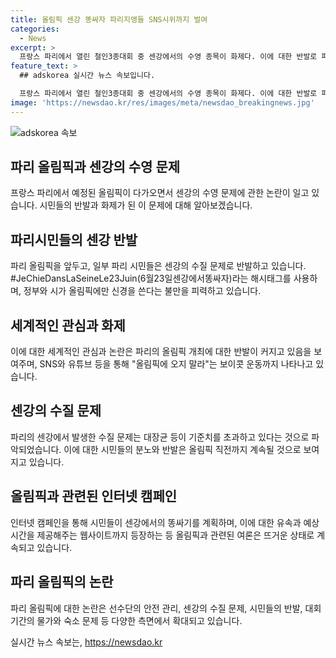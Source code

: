```yaml
---
title: 올림픽 센강 똥싸자 파리지앵들 SNS시위까지 벌여
categories:
  - News
excerpt: >
  프랑스 파리에서 열린 철인3종대회 중 센강에서의 수영 종목이 화제다. 이에 대한 반발로 파리 시민들이 센강에 똥을 싸자는 캠페인을 벌이고 있는데, 이는 올림픽과 센강 정화에 대한 불만으로 발생한 것이다. 올림픽을 앞둔 이 시점에서 파리 시민들의 반감은 더욱 커지고 있는데, 관광객과 행사 관계자들의 도래로 인해 발생한 물가와 숙소 문제 또한 이에 기여하고 있다. 이에 대한 시민들의 반감은 SNS와 유튜브 등을 통해 보이콧 운동까지 이어지고 있다.
feature_text: >
  ## adskorea 실시간 뉴스 속보입니다.

  프랑스 파리에서 열린 철인3종대회 중 센강에서의 수영 종목이 화제다. 이에 대한 반발로 파리 시민들이 센강에 똥을 싸자는 캠페인을 벌이고 있는데, 이는 올림픽과 센강 정화에 대한 불만으로 발생한 것이다. 올림픽을 앞둔 이 시점에서 파리 시민들의 반감은 더욱 커지고 있는데, 관광객과 행사 관계자들의 도래로 인해 발생한 물가와 숙소 문제 또한 이에 기여하고 있다. 이에 대한 시민들의 반감은 SNS와 유튜브 등을 통해 보이콧 운동까지 이어지고 있다.
image: 'https://newsdao.kr/res/images/meta/newsdao_breakingnews.jpg'
---
```


<p><img src="https://newsdao.kr/res/images/meta/newsdao_breakingnews.jpg" alt="adskorea 속보" /></p>

<h2 data-ke-size="size26">파리 올림픽과 센강의 수영 문제</h2>

<p data-ke-size="size16">프랑스 파리에서 예정된 올림픽이 다가오면서 센강의 수영 문제에 관한 논란이 일고 있습니다. 시민들의 반발과 화제가 된 이 문제에 대해 알아보겠습니다.</p>

<h2 data-ke-size="size24">파리시민들의 센강 반발</h2>

<p data-ke-size="size16">파리 올림픽을 앞두고, 일부 파리 시민들은 센강의 수질 문제로 반발하고 있습니다. #JeChieDansLaSeineLe23Juin(6월23일센강에서똥싸자)라는 해시태그를 사용하며, 정부와 시가 올림픽에만 신경을 쓴다는 불만을 피력하고 있습니다.</p>

<h2 data-ke-size="size24">세계적인 관심과 화제</h2>

<p data-ke-size="size16">이에 대한 세계적인 관심과 논란은 파리의 올림픽 개최에 대한 반발이 커지고 있음을 보여주며, SNS와 유튜브 등을 통해 "올림픽에 오지 말라"는 보이콧 운동까지 나타나고 있습니다.</p>

<h2 data-ke-size="size24">센강의 수질 문제</h2>

<p data-ke-size="size16">파리의 센강에서 발생한 수질 문제는 대장균 등이 기준치를 초과하고 있다는 것으로 파악되었습니다. 이에 대한 시민들의 분노와 반발은 올림픽 직전까지 계속될 것으로 보여지고 있습니다.</p>

<h2 data-ke-size="size24">올림픽과 관련된 인터넷 캠페인</h2>

<p data-ke-size="size16">인터넷 캠페인을 통해 시민들이 센강에서의 똥싸기를 계획하며, 이에 대한 유속과 예상 시간을 제공해주는 웹사이트까지 등장하는 등 올림픽과 관련된 여론은 뜨거운 상태로 계속되고 있습니다.</p>

<h2 data-ke-size="size24">파리 올림픽의 논란</h2>

<p data-ke-size="size16">파리 올림픽에 대한 논란은 선수단의 안전 관리, 센강의 수질 문제, 시민들의 반발, 대회 기간의 물가와 숙소 문제 등 다양한 측면에서 확대되고 있습니다.</p>
실시간 뉴스 속보는, <a href="https://newsdao.kr" rel="dofollow">https://newsdao.kr</a>


